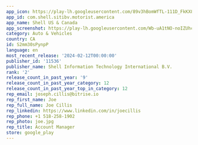 ```yaml
---
app_icon: https://play-lh.googleusercontent.com/89v3hBomWfTL-111D_FkKX89HAmaE_vsrEjtGY6CNO338IisALR0zcBErt3Q8hO16A
app_id: com.shell.sitibv.motorist.america
app_name: Shell US & Canada
app_screenshot: https://play-lh.googleusercontent.com/Wb-uA1tNO-noIZUhcLUt95ceNBqT4dJjofZO4prV0--qbsktoL39ePycyBY2HpH2GN4
category: Auto & Vehicles
country: CA
id: S2mm30sPynpP
language: en
most_recent_release: '2024-02-12T00:00:00'
publisher_id: '11536'
publisher_name: Shell Information Technology International B.V.
rank: '2'
release_count_in_past_year: '9'
release_count_in_past_year_category: 12
release_count_in_past_year_top_in_category: 12
rep_email: joseph.cillis@bitrise.io
rep_first_name: Joe
rep_full_name: Joe Cillis
rep_linkedin: https://www.linkedin.com/in/joecillis
rep_phone: +1 518-258-1902
rep_photo: joe.jpg
rep_title: Account Manager
store: google_play
---
```

